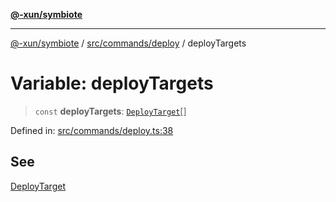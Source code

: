 [**@-xun/symbiote**](../../../../README.md)

***

[@-xun/symbiote](../../../../README.md) / [src/commands/deploy](../README.md) / deployTargets

# Variable: deployTargets

> `const` **deployTargets**: [`DeployTarget`](../enumerations/DeployTarget.md)[]

Defined in: [src/commands/deploy.ts:38](https://github.com/Xunnamius/symbiote/blob/ee28fd25e233e1ad9b7043e0faa8defae74dbe7b/src/commands/deploy.ts#L38)

## See

[DeployTarget](../enumerations/DeployTarget.md)
